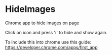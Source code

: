 # HideImages
Chrome app to hide images on page

Click on icon and press 'i' to hide and show again.

To include this into chrome use this guide:
https://developer.chrome.com/apps/first_app
